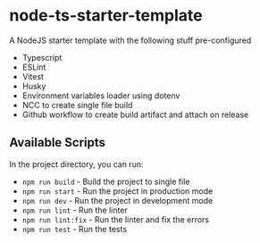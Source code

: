 # node-ts-starter-template
A NodeJS starter template with the following stuff pre-configured
* Typescript
* ESLint
* Vitest
* Husky
* Environment variables loader using dotenv
* NCC to create single file build
* Github workflow to create build artifact and attach on release

## Available Scripts

In the project directory, you can run:
* `npm run build` - Build the project to single file
* `npm run start` - Run the project in production mode
* `npm run dev` - Run the project in development mode
* `npm run lint` - Run the linter
* `npm run lint:fix` - Run the linter and fix the errors
* `npm run test` - Run the tests
